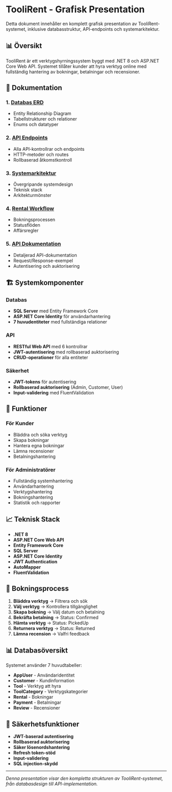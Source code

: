 # TooliRent - Grafisk Presentation

Detta dokument innehåller en komplett grafisk presentation av TooliRent-systemet, inklusive databasstruktur, API-endpoints och systemarkitektur.

## 📊 Översikt

TooliRent är ett verktygshyrningssystem byggt med .NET 8 och ASP.NET Core Web API. Systemet tillåter kunder att hyra verktyg online med fullständig hantering av bokningar, betalningar och recensioner.

## 📁 Dokumentation

### 1. [Databas ERD](database_erd.md)
- Entity Relationship Diagram
- Tabellstrukturer och relationer
- Enums och datatyper

### 2. [API Endpoints](api_endpoints.md)
- Alla API-kontrollrar och endpoints
- HTTP-metoder och routes
- Rollbaserad åtkomstkontroll

### 3. [Systemarkitektur](system_architecture.md)
- Övergripande systemdesign
- Teknisk stack
- Arkitekturmönster

### 4. [Rental Workflow](rental_workflow.md)
- Bokningsprocessen
- Statusflöden
- Affärsregler

### 5. [API Dokumentation](api_documentation.md)
- Detaljerad API-dokumentation
- Request/Response-exempel
- Autentisering och auktorisering

## 🏗️ Systemkomponenter

### Databas
- **SQL Server** med Entity Framework Core
- **ASP.NET Core Identity** för användarhantering
- **7 huvudentiteter** med fullständiga relationer

### API
- **RESTful Web API** med 6 kontrollrar
- **JWT-autentisering** med rollbaserad auktorisering
- **CRUD-operationer** för alla entiteter

### Säkerhet
- **JWT-tokens** för autentisering
- **Rollbaserad auktorisering** (Admin, Customer, User)
- **Input-validering** med FluentValidation

## 🚀 Funktioner

### För Kunder
- Bläddra och söka verktyg
- Skapa bokningar
- Hantera egna bokningar
- Lämna recensioner
- Betalningshantering

### För Administratörer
- Fullständig systemhantering
- Användarhantering
- Verktygshantering
- Bokningshantering
- Statistik och rapporter

## 📈 Teknisk Stack

- **.NET 8**
- **ASP.NET Core Web API**
- **Entity Framework Core**
- **SQL Server**
- **ASP.NET Core Identity**
- **JWT Authentication**
- **AutoMapper**
- **FluentValidation**

## 🔄 Bokningsprocess

1. **Bläddra verktyg** → Filtrera och sök
2. **Välj verktyg** → Kontrollera tillgänglighet
3. **Skapa bokning** → Välj datum och betalning
4. **Bekräfta betalning** → Status: Confirmed
5. **Hämta verktyg** → Status: PickedUp
6. **Returnera verktyg** → Status: Returned
7. **Lämna recension** → Valfri feedback

## 📊 Databasöversikt

Systemet använder 7 huvudtabeller:
- **AppUser** - Användaridentitet
- **Customer** - Kundinformation
- **Tool** - Verktyg att hyra
- **ToolCategory** - Verktygskategorier
- **Rental** - Bokningar
- **Payment** - Betalningar
- **Review** - Recensioner

## 🔐 Säkerhetsfunktioner

- **JWT-baserad autentisering**
- **Rollbaserad auktorisering**
- **Säker lösenordshantering**
- **Refresh token-stöd**
- **Input-validering**
- **SQL injection-skydd**

---

*Denna presentation visar den kompletta strukturen av TooliRent-systemet, från databasdesign till API-implementation.*


